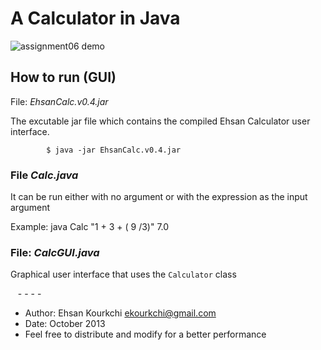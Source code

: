 # A Calculator in Java

![assignment06 demo](https://user-images.githubusercontent.com/13570487/74612633-4898b180-50c4-11ea-9de4-9ef6b3480b86.jpg)

## How to run (GUI)
File: *EhsanCalc.v0.4.jar*

The excutable jar file which contains the compiled Ehsan Calculator user interface.

            $ java -jar EhsanCalc.v0.4.jar



### File *Calc.java*

It can be run either with no argument or with the expression as the input argument

Example:
            java Calc "1 + 3 + ( 9 /3)"
            7.0
            
### File: *CalcGUI.java*

Graphical user interface that uses the `Calculator` class



   - - - -
   
 * Author: Ehsan Kourkchi <ekourkchi@gmail.com>
 * Date: October 2013
 * Feel free to distribute and modify for a better performance
